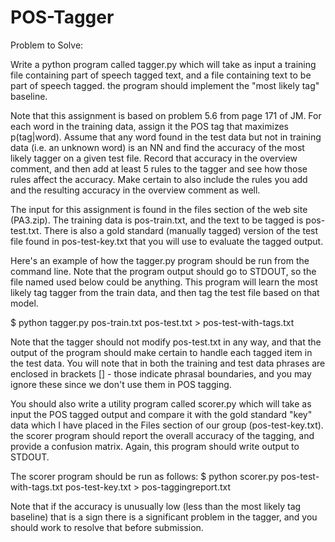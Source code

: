 # POS-Tagger

Problem to Solve:

Write a python program called tagger.py which will take as input a training file containing part of speech tagged text, and a file containing text to be part of speech tagged. the program should implement the "most likely tag" baseline.

Note that this assignment is based on problem 5.6 from page 171 of JM. For each word in the training data, assign it the POS tag that maximizes p(tag|word). Assume that any word found in the test data but not in training data (i.e. an unknown word) is an NN and find the accuracy of the most likely tagger on a given test file. Record that accuracy in the overview comment, and then add at least 5 rules to the tagger and see how those rules affect the accuracy. Make certain to also include the rules you add and the resulting accuracy in the overview comment as well.

The input for this assignment is found in the files section of the web site (PA3.zip). The training data is pos-train.txt, and the text to be tagged is pos-test.txt. There is also a gold standard (manually tagged) version of the test file found in pos-test-key.txt that you will use to evaluate the tagged output.

Here's an example of how the tagger.py program should be run from the command line. Note that the program output should go to STDOUT, so the file named used below could be anything. This program will learn the most likely tag tagger from the train data, and then tag the test file based on that model. 

$ python tagger.py pos-train.txt pos-test.txt > pos-test-with-tags.txt

Note that the tagger should not modify pos-test.txt in any way, and that the output of the program should make certain to handle each tagged item in the test data. You will note that in both the training and test data phrases are enclosed in brackets [] - those indicate phrasal boundaries, and you may ignore these since we don't use them in POS tagging.

You should also write a utility program called scorer.py which will take as input the POS tagged output and compare it with the gold standard "key" data which I have placed in the Files section of our group (pos-test-key.txt). the scorer program should report the overall accuracy of the tagging,
and provide a confusion matrix. Again, this program should write output to STDOUT.

The scorer program should be run as follows:
$ python scorer.py pos-test-with-tags.txt pos-test-key.txt > pos-taggingreport.txt

Note that if the accuracy is unusually low (less than the most likely tag baseline) that is a sign there is a significant problem in the tagger, and you should work to resolve that before submission.
